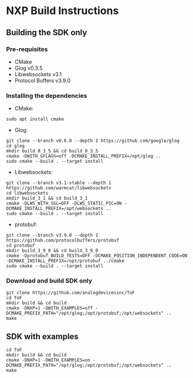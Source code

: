 # NXP Build Instructions


## Building the SDK only

### Pre-requisites
* CMake
* Glog v0.3.5
* Libwebsockets v3.1
* Protocol Buffers v3.9.0

### Installing the dependencies
* CMake:
```console
sudo apt install cmake
```

* Glog:
```console
git clone --branch v0.6.0 --depth 1 https://github.com/google/glog
cd glog
mkdir build_0_3_5 && cd build_0_3_5
cmake -DWITH_GFLAGS=off -DCMAKE_INSTALL_PREFIX=/opt/glog ..
sudo cmake --build . --target install
```

* Libwebsockets:
```console
git clone --branch v3.1-stable --depth 1 https://github.com/warmcat/libwebsockets
cd libwebsockets
mkdir build_3_1 && cd build_3_1
cmake -DLWS_WITH_SSL=OFF -DLWS_STATIC_PIC=ON -DCMAKE_INSTALL_PREFIX=/opt/websockets ..
sudo cmake --build . --target install
```

* protobuf:
```console
git clone --branch v3.9.0 --depth 1 https://github.com/protocolbuffers/protobuf
cd protobuf
mkdir build_3_9_0 && cd build_3_9_0
cmake -Dprotobuf_BUILD_TESTS=OFF -DCMAKE_POSITION_INDEPENDENT_CODE=ON -DCMAKE_INSTALL_PREFIX=/opt/protobuf ../cmake
sudo cmake --build . --target install
```


### Download and build SDK only
```console
git clone https://github.com/analogdevicesinc/ToF
cd ToF
mkdir build && cd build
cmake -DNXP=1 -DWITH_EXAMPLES=off -DCMAKE_PREFIX_PATH="/opt/glog;/opt/protobuf;/opt/websockets" ..
make
```

## SDK with examples
```console
cd ToF
mkdir build && cd build
cmake -DNXP=1 -DWITH_EXAMPLES=on -DCMAKE_PREFIX_PATH="/opt/glog;/opt/protobuf;/opt/websockets" ..
make
```



